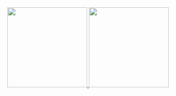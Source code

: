 <div align="center">
  <a href="https://github.com/gbarth">
  <img height="180em" src="https://github-readme-stats.vercel.app/api?username=gbarth&show_icons=true&theme=dark&include_all_commits=true&count_private=true"/>
  <img height="180em" src="https://github-readme-stats.vercel.app/api/top-langs/?username=gbarth&layout=compact&langs_count=7&theme=dark"/>
</div>
